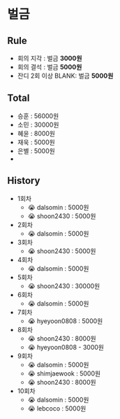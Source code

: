 # 벌금

## Rule

- 회의 지각 : 벌금 **3000원**
- 회의 결석 : 벌금 **5000원**
- 잔디 2회 이상 BLANK: 벌금 **5000원**

## Total

- 승훈 : 56000원
- 소민 : 30000원
- 혜윤 : 8000원
- 재욱 : 5000원
- 은별 : 5000원
- 
## History

- 1회차
  - 😭 dalsomin : 5000원
  - 😭 shoon2430 : 5000원
- 2회차
  - 😭 dalsomin : 5000원
- 3회차 
  - 😭 shoon2430 : 5000원
- 4회차 
  - 😭 dalsomin : 5000원
- 5회차 
  - 😭 shoon2430 : 30000원
- 6회차 
  - 😭 dalsomin : 5000원
- 7회차 
  - 😭 hyeyoon0808 : 5000원 
- 8회차 
  - 😭 shoon2430 : 8000원
  - 😭 hyeyoon0808 - 3000원
- 9회차
  - 😭 dalsomin : 5000원
  - 😭 shimjaewook : 5000원
  - 😭 shoon2430 : 8000원
- 10회차
  - 😭 dalsomin : 5000원
  - 😭 lebcoco : 5000원
    

